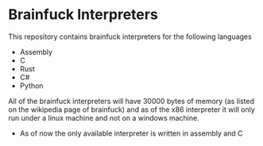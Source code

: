 # Brainfuck Interpreters

This repository contains brainfuck interpreters for the following languages

- Assembly
- C
- Rust
- C#
- Python

All of the brainfuck interpreters will have 30000 bytes of memory (as listed on the wikipedia page of brainfuck) and as of the x86 interpreter it will only run under a linux machine and not on a windows machine.

* As of now the only available interpreter is written in assembly and C